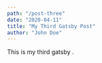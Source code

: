 ```yaml
---
path: "/post-three"
date: "2020-04-11"
title: "My Third Gatsby Post"
author: "John Doe"
---
```


This is my third gatsby .